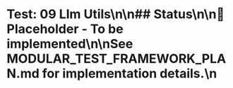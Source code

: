# Test: 09 Llm Utils\n\n## Status\n\n🚧 **Placeholder - To be implemented**\n\nSee MODULAR_TEST_FRAMEWORK_PLAN.md for implementation details.\n
